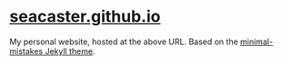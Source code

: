 # [seacaster.github.io](https://seacaster.github.io)

My personal website, hosted at the above URL. Based on the [minimal-mistakes Jekyll theme](https://github.com/mmistakes/minimal-mistakes).